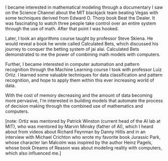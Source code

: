 ﻿I became interested in mathematical modeling through a documentary I saw on the Science Channel about the MIT blackjack team beating Vegas with some techniques derived from Edward O. Thorp book Beat the Dealer. It was fascinating to watch three people take control over an entire system through the use of math. After that point I was hooked.

Later, I took an algorithms course taught by professor Steve Skiena. He would reveal a book he wrote called Calculated Bets, which discussed his journey to conquer the betting system of jai alai. Calculated Bets demonstrated to me the power of combining math models with computers.

Further, I became interested in computer automation and pattern recognition through the Machine Learning course I took with professor Luiz Ortiz. I learned some valuable techniques for data classification and pattern recognition, and hope to apply them within this ever increasing world of data.

With the cost of memory decreasing and the amount of data becoming more pervasive, I'm interested in building models that automate the process of decision making through the combined use of mathematics and computers.

[note: Ortiz was mentored by Patrick Winston (current head of the AI lab at MIT), who was mentored by Marvin Minsky (father of AI), which I heard about from videos about Richard Feynman by Danny Hillis and in an interview with Michael Crichton who wrote my favorite book Jurassic Park, whose character Ian Malcolm was inspired by the author Heinz Pagels, whose book Dreams of Reason was about modeling reality with computers, which also influenced me.]
